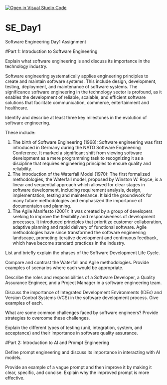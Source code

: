 [![Open in Visual Studio Code](https://classroom.github.com/assets/open-in-vscode-2e0aaae1b6195c2367325f4f02e2d04e9abb55f0b24a779b69b11b9e10269abc.svg)](https://classroom.github.com/online_ide?assignment_repo_id=15935680&assignment_repo_type=AssignmentRepo)
# SE_Day1
Software Engineering Day1 Assignment

#Part 1: Introduction to Software Engineering

Explain what software engineering is and discuss its importance in the technology industry.

Software engineering systematically applies engineering principles to create and maintain software systems. This include design, development, testing, deployment, and maintenance of software systems. The significance software engineering in the technology sector is profound, as it enables the development of reliable, scalable, and efficient software solutions that facilitate communication, commerce, entertainment and healthcare.

Identify and describe at least three key milestones in the evolution of software engineering.

These include:
1. The birth of Software Engineering (1968):
Software engineering was first introduced in Germany during the NATO Software Engineering Conference. It marked a significant shift from viewing software development as a mere programming task to recognizing it as a discipline that requires engineering principles to ensure quality and reliability.
2. The introduction of the Waterfall Model (1970):
The first formalized methodologies, the Waterfall model, proposed by Winston W. Royce, is a linear and sequential approach which allowed for clear stages in software development, including requirement analysis, design, implementation, testing and maintenance. It laid the groundwork for many future methodologies and emphasized the importance of documentaion and planning.
3. The Agile Manifesto (2001):
It was created by a group of developers seeking to improve the flexibility and responsiveness of development processes. It introduced principles that prioritize customer collaboration, adaptive planning and rapid delivery of functional software. Agile methodologies have since transformed the software engineering landscape, promoting iterative development and continuous feedback, which have become standard practices in the industry.


List and briefly explain the phases of the Software Development Life Cycle.


Compare and contrast the Waterfall and Agile methodologies. Provide examples of scenarios where each would be appropriate.


Describe the roles and responsibilities of a Software Developer, a Quality Assurance Engineer, and a Project Manager in a software engineering team.


Discuss the importance of Integrated Development Environments (IDEs) and Version Control Systems (VCS) in the software development process. Give examples of each.


What are some common challenges faced by software engineers? Provide strategies to overcome these challenges.


Explain the different types of testing (unit, integration, system, and acceptance) and their importance in software quality assurance.


#Part 2: Introduction to AI and Prompt Engineering


Define prompt engineering and discuss its importance in interacting with AI models.


Provide an example of a vague prompt and then improve it by making it clear, specific, and concise. Explain why the improved prompt is more effective.
